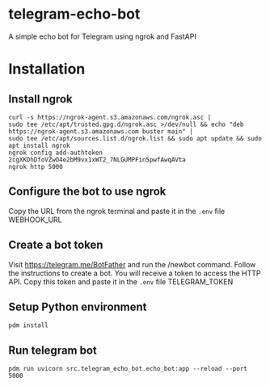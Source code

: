 # telegram-echo-bot

A simple echo bot for Telegram using ngrok and FastAPI

# Installation

## Install ngrok

```
curl -s https://ngrok-agent.s3.amazonaws.com/ngrok.asc |
sudo tee /etc/apt/trusted.gpg.d/ngrok.asc >/dev/null && echo "deb https://ngrok-agent.s3.amazonaws.com buster main" |
sudo tee /etc/apt/sources.list.d/ngrok.list && sudo apt update && sudo apt install ngrok
ngrok config add-authtoken 2cgXKDhDfoVZwO4e2bM9vx1xWT2_7NLGUMPFin5pwfAwqAVta
ngrok http 5000
```

## Configure the bot to use ngrok

Copy the URL from the ngrok terminal and paste it in the `.env` file WEBHOOK_URL

## Create a bot token

Visit https://telegram.me/BotFather and run the /newbot command. Follow the instructions to create a bot. You will receive a token to access the HTTP API. Copy this token and paste it in the `.env` file TELEGRAM_TOKEN

## Setup Python environment

```
pdm install
```

## Run telegram bot

```
pdm run uvicorn src.telegram_echo_bot.echo_bot:app --reload --port 5000
```

